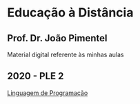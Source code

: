 # Educação à Distância
## Prof. Dr. João Pimentel

Material digital referente às minhas aulas


## 2020 - PLE 2
[Linguagem de Programação](LP/2020-PLE-2)